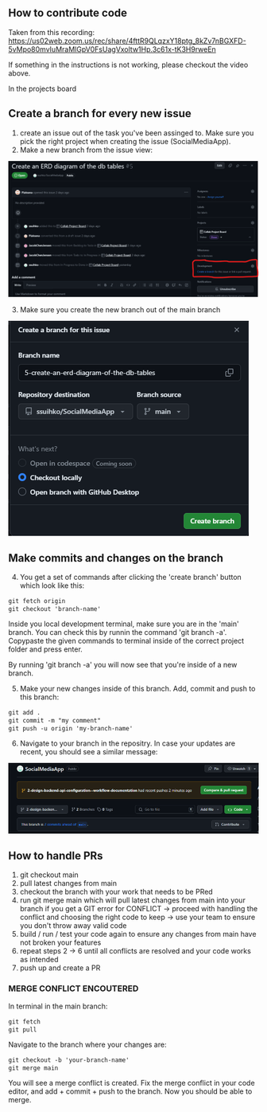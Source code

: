 ## How to contribute code

Taken from this recording:
https://us02web.zoom.us/rec/share/4fttR9QLqzxY18ptg_8kZv7nBGXFD-5vMpo80mvIuMraMlGpV0FsUagVxoltw1Hp.3c61x-tK3H9rweEn

If something in the instructions is not working, please checkout the video above.

In the projects board

## Create a branch for every new issue

1. create an issue out of the task you've been assinged to.
   Make sure you pick the right project when creating the issue (SocialMediaApp).
2. Make a new branch from the issue view:

![image info](./img/create_branch.png)

3. Make sure you create the new branch out of the main branch

![image info](./img/branch_settings.png)

## Make commits and changes on the branch

4. You get a set of commands after clicking the 'create branch' button which look like this:

```console
git fetch origin
git checkout 'branch-name'
```

Inside you local development terminal, make sure you are in the 'main' branch.
You can check this by runnin the command 'git branch -a'.
Copypaste the given commands to terminal inside of the correct project folder and press enter.

By running 'git branch -a' you will now see that you're inside of a new branch.

5. Make your new changes inside of this branch. Add, commit and push to this branch:

```console
git add .
git commit -m "my comment"
git push -u origin 'my-branch-name'
```

6. Navigate to your branch in the repositry. In case your updates are recent, you should see a similar message:

![image info](./img/pr_message.png)

## How to handle PRs

1. git checkout main
2. pull latest changes from main
3. checkout the branch with your work that needs to be PRed
4. run git merge main which will pull latest changes from main into your branch
   if you get a GIT error for CONFLICT -> proceed with handling the conflict and choosing the right code to keep -> use your team to ensure you don't throw away valid code
5. build / run / test your code again to ensure any changes from main have not broken your features
6. repeat steps 2 -> 6 until all conflicts are resolved and your code works as intended
7. push up and create a PR

### MERGE CONFLICT ENCOUTERED

In terminal in the main branch:

```console
git fetch
git pull
```

Navigate to the branch where your changes are:

```console
git checkout -b 'your-branch-name'
git merge main
```

You will see a merge conflict is created. Fix the merge conflict in your code editor, and add + commit + push to the branch. Now you should be able to merge.
